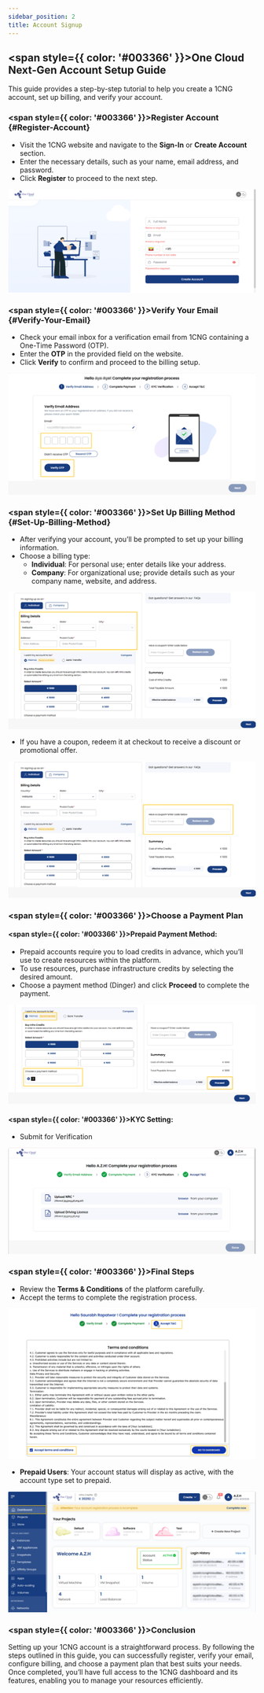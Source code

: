 ```yaml
---
sidebar_position: 2
title: Account Signup
---
```


## <span style={{ color: '#003366' }}>One Cloud Next-Gen Account Setup Guide</span>

This guide provides a step-by-step tutorial to help you create a 1CNG account, set up billing, and verify your account.

### <span style={{ color: '#003366' }}>Register Account</span> {#Register-Account}

- Visit the 1CNG website and navigate to the **Sign-In** or **Create Account** section.
- Enter the necessary details, such as your name, email address, and password.
- Click **Register** to proceed to the next step.

![Account Registration](images/createaccount.png) 

### <span style={{ color: '#003366' }}>Verify Your Email</span> {#Verify-Your-Email}

- Check your email inbox for a verification email from 1CNG containing a One-Time Password (OTP).
- Enter the **OTP** in the provided field on the website.
- Click **Verify** to confirm and proceed to the billing setup.

![Email Verification](images/verify.png) 

### <span style={{ color: '#003366' }}>Set Up Billing Method</span> {#Set-Up-Billing-Method}

- After verifying your account, you’ll be prompted to set up your billing information.
- Choose a billing type:
    - **Individual**: For personal use; enter details like your address.
    - **Company**: For organizational use; provide details such as your company name, website, and address.

![Billing Details](images/billing.png)

- If you have a coupon, redeem it at checkout to receive a discount or promotional offer.

![Coupon Redemption](images/coupon.png)

### <span style={{ color: '#003366' }}>Choose a Payment Plan</span>

#### <span style={{ color: '#003366' }}>Prepaid Payment Method:</span>

- Prepaid accounts require you to load credits in advance, which you’ll use to create resources within the platform.
- To use resources, purchase infrastructure credits by selecting the desired amount.
- Choose a payment method (Dinger) and click **Proceed** to complete the payment.

![Prepaid Billing](images/billing-prepaid.png)

#### <span style={{ color: '#003366' }}>KYC Setting:</span>

- Submit for Verification

![Postpaid Billing](images/KYC.png)

### <span style={{ color: '#003366' }}>Final Steps</span>

- Review the **Terms & Conditions** of the platform carefully.
- Accept the terms to complete the registration process.

![Terms & Conditions](images/term-conditions.png)

- **Prepaid Users**: Your account status will display as active, with the account type set to prepaid.

![Prepaid Dashboard](images/prepaid-dashboard.png)

### <span style={{ color: '#003366' }}>Conclusion</span>

Setting up your 1CNG account is a straightforward process. By following the steps outlined in this guide, you can successfully register, verify your email, configure billing, and choose a payment plan that best suits your needs. Once completed, you’ll have full access to the 1CNG dashboard and its features, enabling you to manage your resources efficiently.
